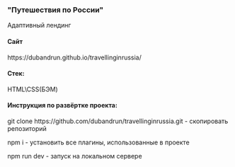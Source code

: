 ### "Путешествия по России"
<p>Адаптивный лендинг</p>

#### Сайт
<p>https://dubandrun.github.io/travellinginrussia/</p>

#### Стек:
<p>HTML\CSS(БЭМ)</p>

#### Инструкция по развёртке проекта:
<p>git clone https://github.com/dubandrun/travellinginrussia.git - скопировать репозиторий</p> 
<p>npm i - установить все плагины, использованные в проекте</p> 
<p>npm run dev - запуск на локальном сервере</p> 

